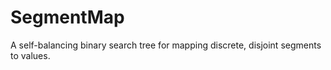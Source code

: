 # SegmentMap
A self-balancing binary search tree for mapping discrete, disjoint segments to values.
